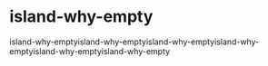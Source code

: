 # island-why-empty
island-why-emptyisland-why-emptyisland-why-emptyisland-why-emptyisland-why-emptyisland-why-empty
